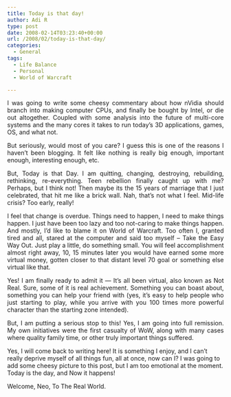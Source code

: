```yaml
---
title: Today is that day!
author: Adi R
type: post
date: 2008-02-14T03:23:40+00:00
url: /2008/02/today-is-that-day/
categories:
  - General
tags:
  - Life Balance
  - Personal
  - World of Warcraft

---
```

<p align="justify">
  I was going to write some cheesy commentary about how nVidia should branch into making computer CPUs, and finally be bought by Intel, or die out altogether. Coupled with some analysis into the future of multi-core systems and the many cores it takes to run today&#8217;s 3D applications, games, OS, and what not.
</p>

<p align="justify">
  But seriously, would most of you care? I guess this is one of the reasons I haven&#8217;t been blogging. It felt like nothing is really big enough, important enough, interesting enough, etc.
</p>

<p align="justify">
  But, Today is that Day. I am quitting, changing, destroying, rebuilding, rethinking, re-everything. Teen rebellion finally caught up with me? Perhaps, but I think not! Then maybe its the 15 years of marriage that I just celebrated, that hit me like a brick wall. Nah, that&#8217;s not what I feel. Mid-life crisis? Too early, really!
</p>

<p align="justify">
  I feel that change is overdue. Things need to happen, I need to make things happen. I just have been too lazy and too not-caring to make things happen. And mostly, I&#8217;d like to blame it on World of Warcraft. Too often I, granted tired and all, stared at the computer and said too myself &#8211; Take the Easy Way Out. Just play a little, do something small. You will feel accomplishment almost right away, 10, 15 minutes later you would have earned some more virtual money, gotten closer to that distant level 70 goal or something else virtual like that.
</p>

<p align="justify">
  Yes! I am finally ready to admit it &#8212; It&#8217;s all been virtual, also known as Not Real. Sure, some of it is real achievement. Something you can boast about, something you can help your friend with (yes, it&#8217;s easy to help people who just starting to play, while you arrive with you 100 times more powerful character than the starting zone intended).
</p>

<p align="justify">
  But, I am putting a serious stop to this! Yes, I am going into full remission. My own initiatives were the first casualty of WoW, along with many cases where quality family time, or other truly important things suffered.
</p>

Yes, I will come back to writing here! It is something I enjoy, and I can&#8217;t really deprive myself of all things fun, all at once, now can I? I was going to add some cheesy picture to this post, but I am too emotional at the moment. Today is the day, and Now it happens!

Welcome, Neo, To The Real World.